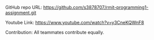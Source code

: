 GitHub repo URL: https://github.com/s3878707/rmit-programming1-assignment.git

Youtube Link: https://www.youtube.com/watch?v=y3CneKQWnF8

Contribution: All teammates contribute equally.